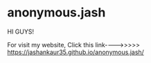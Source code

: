 # anonymous.jash

HI GUYS!

For visit my website, Click this link---->>>>> https://jashankaur35.github.io/anonymous.jash/
